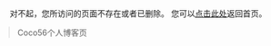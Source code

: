 <center>
对不起，您所访问的页面不存在或者已删除。
您可以<a href="https://coco5666.github.io/blog">点击此处</a>返回首页。
</center>

<blockquote class="blockquote-center">
    Coco56个人博客页
</blockquote>
